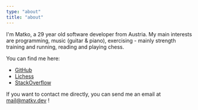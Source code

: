 ```yaml
---
type: "about"
title: "about"
---
```


I'm Matko, a 29 year old software developer from Austria. My main interests are programming, music (guitar & piano), exercising - mainly strength training and running, reading and playing chess.

You can find me here:

- [GitHub](https://github.com/matkv)
- [Lichess](https://lichess.org/@/matkv)
- [StackOverflow](https://stackoverflow.com/users/9710458/matkv)

If you want to contact me directly, you can send me an email at [mail@matkv.dev](mailto:mail@matkv.dev) !
